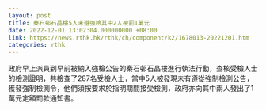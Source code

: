 ```yaml
---
layout: post
title: 秦石邨石晶樓5人未遵強檢其中2人被罰1萬元
date: 2022-12-01 13:02:04.000000000 +08:00
link: https://news.rthk.hk/rthk/ch/component/k2/1678013-20221201.htm
categories: rthk
---
```


政府早上派員到早前被納入強檢公告的秦石邨石晶樓進行執法行動，查核受檢人士的檢測證明，共檢查了287名受檢人士，當中5人被發現未有遵從強制檢測公告，獲發強制檢測令，他們須按要求於指明期間接受檢測，政府亦向其中兩人發出了1萬元定額罰款通知書。
